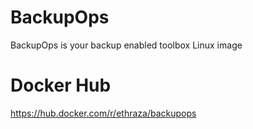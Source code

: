 # BackupOps
BackupOps is your backup enabled toolbox Linux image

# Docker Hub
https://hub.docker.com/r/ethraza/backupops
